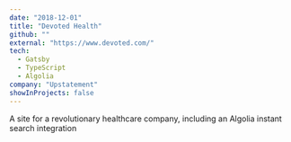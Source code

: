 ```yaml
---
date: "2018-12-01"
title: "Devoted Health"
github: ""
external: "https://www.devoted.com/"
tech:
  - Gatsby
  - TypeScript
  - Algolia
company: "Upstatement"
showInProjects: false
---
```


A site for a revolutionary healthcare company, including an Algolia instant search integration
